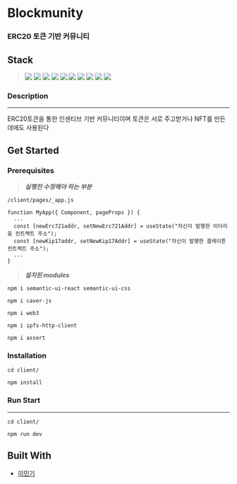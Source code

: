 # Blockmunity

### ERC20 토큰 기반 커뮤니티

## **Stack**

> <img src="https://img.shields.io/badge/Next.js-000000?style=for-the-badge&logo=Next.js&logoColor=white"> <img src="https://img.shields.io/badge/Solidity-363636?style=for-the-badge&logo=Solidity&logoColor=white"> <img src="https://img.shields.io/badge/React-61DAFB?style=for-the-badge&logo=React&logoColor=white"> <img src="https://img.shields.io/badge/IPFS-65C2CB?style=for-the-badge&logo=IPFS&logoColor=white"> <img src="https://img.shields.io/badge/Web3.js-F16822?style=for-the-badge&logo=Web3.js&logoColor=white"> <img src="https://img.shields.io/badge/Semantic UI React-35BDB2?style=for-the-badge&logo=Semantic UI React&logoColor=white"> <img src="https://img.shields.io/badge/Node.js-339933?style=for-the-badge&logo=Node.js&logoColor=white"> <img src="https://img.shields.io/badge/Express-000000?style=for-the-badge&logo=Express&logoColor=white"> <img src="https://img.shields.io/badge/MongoDB-47A248?style=for-the-badge&logo=MongoDB&logoColor=white"> <img src="https://img.shields.io/badge/Passport-34E27A?style=for-the-badge&logo=Passport&logoColor=white">

### Description

---

ERC20토큰을 통한 인센티브 기반 커뮤니티이며 토큰은 서로 주고받거나 NFT를 만든데에도 사용된다

## Get Started

### Prerequisites

> **_실행전 수정해야 하는 부분_**

```
/client/pages/_app.js

function MyApp({ Component, pageProps }) {
  ...
  const [newErc721addr, setNewErc721Addr] = useState("자신이 발행한 이더리움 컨트랙트 주소");
  const [newKip17addr, setNewKip17Addr] = useState("자신이 발행한 클레이튼 컨트랙트 주소");
  ...
}
```

> **_설치된 modules_**

```
npm i semantic-ui-react semantic-ui-css
```

```
npm i caver-js
```

```
npm i web3
```

```
npm i ipfs-http-client
```

```
npm i assert
```

### Installation

```
cd client/
```

```
npm install
```

### Run Start

---

```
cd client/
```

```
npm run dev
```

## Built With

- [이민기](https://github.com/mingi3442)
